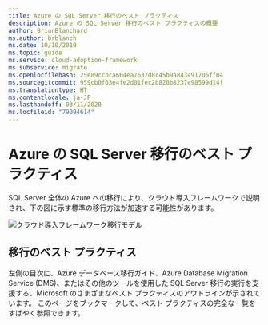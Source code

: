 ```yaml
---
title: Azure の SQL Server 移行のベスト プラクティス
description: Azure の SQL Server 移行のベスト プラクティスの概要
author: BrianBlanchard
ms.author: brblanch
ms.date: 10/10/2019
ms.topic: guide
ms.service: cloud-adoption-framework
ms.subservice: migrate
ms.openlocfilehash: 25e89ccbca604ea7637d8c45b9a843491706ff04
ms.sourcegitcommit: 959cb0f63e4fe2d01fec2b820b8237e98599d14f
ms.translationtype: HT
ms.contentlocale: ja-JP
ms.lasthandoff: 03/11/2020
ms.locfileid: "79094614"
---
```

# <a name="sql-server-migration-best-practices-for-azure"></a>Azure の SQL Server 移行のベスト プラクティス

SQL Server 全体の Azure への移行により、クラウド導入フレームワークで説明され、下の図に示す標準の移行方法が加速する可能性があります。

![クラウド導入フレームワーク移行モデル](../../_images/migrate/methodology.png)

## <a name="migration-best-practices"></a>移行のベスト プラクティス

左側の目次に、Azure データベース移行ガイド、Azure Database Migration Service (DMS)、またはその他のツールを使用した SQL Server 移行の実行を支援する、Microsoft のさまざまなベスト プラクティスのアウトラインが示されています。 このページをブックマークして、ベスト プラクティスの完全な一覧をすばやく参照できます。
